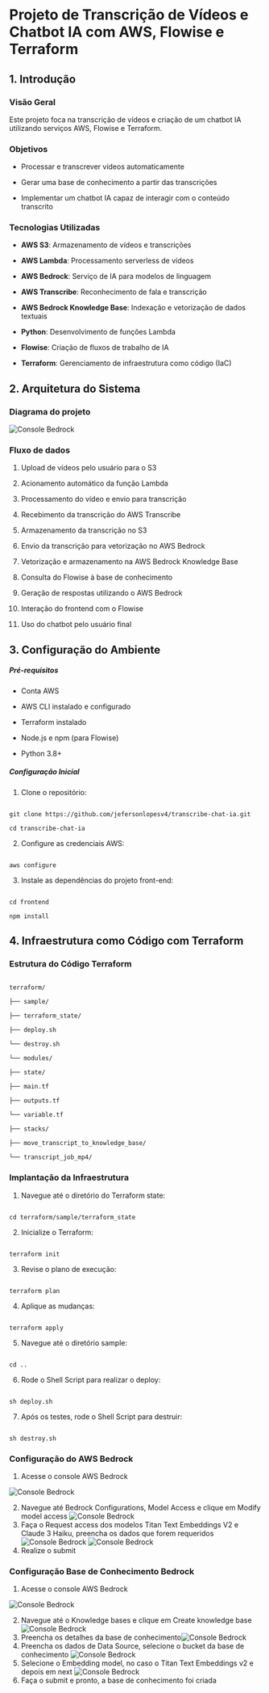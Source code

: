 
# Projeto de Transcrição de Vídeos e Chatbot IA com AWS, Flowise e Terraform

  

## 1. Introdução

  

### Visão Geral

Este projeto foca na transcrição de vídeos e criação de um chatbot IA utilizando serviços AWS, Flowise e Terraform.

  

### Objetivos

- Processar e transcrever vídeos automaticamente

- Gerar uma base de conhecimento a partir das transcrições

- Implementar um chatbot IA capaz de interagir com o conteúdo transcrito

  

### Tecnologias Utilizadas

-  **AWS S3**: Armazenamento de vídeos e transcrições

-  **AWS Lambda**: Processamento serverless de vídeos

-  **AWS Bedrock**: Serviço de IA para modelos de linguagem

-  **AWS Transcribe**: Reconhecimento de fala e transcrição

-  **AWS Bedrock Knowledge Base**: Indexação e vetorização de dados textuais

-  **Python**: Desenvolvimento de funções Lambda

-  **Flowise**: Criação de fluxos de trabalho de IA

-  **Terraform**: Gerenciamento de infraestrutura como código (IaC)

  

## 2. Arquitetura do Sistema

### Diagrama do projeto

![Console Bedrock](https://sample-transcribe-chat-ia.s3.amazonaws.com/transcribe-chat-ia.drawio.png)

  

### Fluxo de dados

1. Upload de vídeos pelo usuário para o S3

2. Acionamento automático da função Lambda

3. Processamento do vídeo e envio para transcrição

4. Recebimento da transcrição do AWS Transcribe

5. Armazenamento da transcrição no S3

6. Envio da transcrição para vetorização no AWS Bedrock

7. Vetorização e armazenamento na AWS Bedrock Knowledge Base

8. Consulta do Flowise à base de conhecimento

9. Geração de respostas utilizando o AWS Bedrock

10. Interação do frontend com o Flowise

11. Uso do chatbot pelo usuário final

  

## 3. Configuração do Ambiente

##### Pré-requisitos

- Conta AWS

- AWS CLI instalado e configurado

- Terraform instalado

- Node.js e npm (para Flowise)

- Python 3.8+

  

##### Configuração Inicial

1. Clone o repositório:

```

git clone https://github.com/jefersonlopesv4/transcribe-chat-ia.git

cd transcribe-chat-ia

```

  

2. Configure as credenciais AWS:

```

aws configure

```

  

3. Instale as dependências do projeto front-end:

```

cd frontend

npm install

```

  

## 4. Infraestrutura como Código com Terraform

### Estrutura do Código Terraform

```

terraform/

├── sample/

├── terraform_state/

├── deploy.sh

└── destroy.sh

└── modules/

├── state/

├── main.tf

├── outputs.tf

└── variable.tf

├── stacks/

├── move_transcript_to_knowledge_base/

└── transcript_job_mp4/

```

  

### Implantação da Infraestrutura

1. Navegue até o diretório do Terraform state:

```

cd terraform/sample/terraform_state

```

  

2. Inicialize o Terraform:

```

terraform init

```

  

3. Revise o plano de execução:

```

terraform plan

```

  

4. Aplique as mudanças:

```

terraform apply

```

5. Navegue até o diretório sample:

```

cd ..

```

6. Rode o Shell Script para realizar o deploy:

```

sh deploy.sh

```

7. Após os testes, rode o Shell Script para destruir:

```

sh destroy.sh

```

### Configuração do AWS Bedrock

1. Acesse o console AWS Bedrock

![Console Bedrock](https://sample-transcribe-chat-ia.s3.amazonaws.com/console-bedrock.png)

2. Navegue até Bedrock Configurations, Model Access e clique em Modify model access
![Console Bedrock](https://sample-transcribe-chat-ia.s3.amazonaws.com/bedrock-configurations.png)
3. Faça o Request access dos modelos Titan Text Embeddings V2 e Claude 3 Haiku, preencha os dados que forem requeridos
![Console Bedrock](https://sample-transcribe-chat-ia.s3.amazonaws.com/edit-model-access.png)
![Console Bedrock](https://sample-transcribe-chat-ia.s3.amazonaws.com/request-model.png)
4. Realize o submit

### Configuração Base de Conhecimento Bedrock
1. Acesse o console AWS Bedrock

![Console Bedrock](https://sample-transcribe-chat-ia.s3.amazonaws.com/console-bedrock.png)

2. Navegue até o Knowledge bases e clique em Create knowledge base![Console Bedrock](https://sample-transcribe-chat-ia.s3.amazonaws.com/base-conhecimento.png)
3. Preencha os detalhes da base de conhecimento![Console Bedrock](https://sample-transcribe-chat-ia.s3.amazonaws.com/base-conhecimento-detalhes.png)
4. Preencha os dados de Data Source, selecione o bucket da base de conhecimento
![Console Bedrock](https://sample-transcribe-chat-ia.s3.amazonaws.com/base-conhecimento-data-source.png)
5. Selecione o Embedding model, no caso o Titan Text Embeddings v2 e depois em next
![Console Bedrock](https://sample-transcribe-chat-ia.s3.amazonaws.com/base-conhecimento-embedding.png)
5. Faça o submit e pronto, a base de conhecimento foi criada